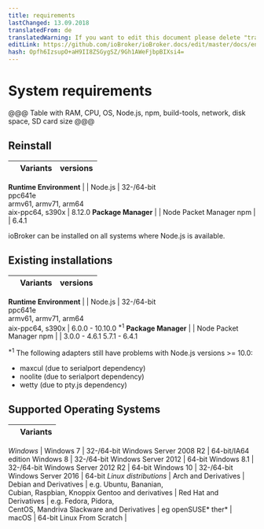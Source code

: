```yaml
---
title: requirements
lastChanged: 13.09.2018
translatedFrom: de
translatedWarning: If you want to edit this document please delete "translatedFrom" field, elsewise this document will be translated automatically again
editLink: https://github.com/ioBroker/ioBroker.docs/edit/master/docs/en/install/requirements.md
hash: Opfh6IzsupO+aH9II8ZSGygSZ/9Gh1AWeFjbpBIXsi4=
---
```

# System requirements
@@@ Table with RAM, CPU, OS, Node.js, npm, build-tools, network, disk space, SD card size @@@

## Reinstall
| | Variants | versions |
|---|:---------:|:-------:|

**Runtime Environment** | | Node.js | 32-/64-bit<br> ppc641e<br> armv61, armv71, arm64<br> aix-ppc64, s390x | 8.12.0 **Package Manager** | | Node Packet Manager npm | | 6.4.1

ioBroker can be installed on all systems where Node.js is available.

## Existing installations
| | Variants | versions |
|---|:---------:|:-------:|

**Runtime Environment** | | Node.js | 32-/64-bit<br> ppc641e<br> armv61, armv71, arm64<br> aix-ppc64, s390x | 6.0.0 - 10.10.0 <sup>*1</sup> **Package Manager** | | Node Packet Manager npm | | 3.0.0 - 4.6.1 5.7.1 - 6.4.1

<sup>*1</sup> The following adapters still have problems with Node.js versions &gt;= 10.0:

- maxcul (due to serialport dependency)
- noolite (due to serialport dependency)
- wetty (due to pty.js dependency)

## Supported Operating Systems
| | Variants |
|---|:---------:|

*Windows* | Windows 7 | 32-/64-bit Windows Server 2008 R2 | 64-bit/IA64 edition Windows 8 | 32-/64-bit Windows Server 2012 | 64-bit Windows 8.1 | 32-/64-bit Windows Server 2012 R2 | 64-bit Windows 10 | 32-/64-bit Windows Server 2016 | 64-bit *Linux distributions* | Arch and Derivatives | Debian and Derivatives | e.g. Ubuntu, Bananian,<br> Cubian, Raspbian, Knoppix Gentoo and derivatives | Red Hat and Derivatives | e.g. Fedora, Pidora,<br> CentOS, Mandriva Slackware and Derivatives | eg openSUSE* ther* | macOS | 64-bit Linux From Scratch |